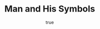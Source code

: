 ---
title: "Man and His Symbols"
bookCover: "/assets/book-covers/man-and-his-symbols.jpg"
slug: "man-and-his-symbols"
bookAuthor: "Carl Gustav Jung"
rating: 10
done: false
tags: []
detailedNotes: false
amazonLink: ""
author:
  name: Rico Trebeljahr
  picture: "/assets/blog/profile.jpeg"
---